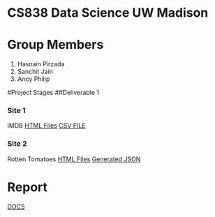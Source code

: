 # CS838 Data Science UW Madison

# Group Members
1. Hasnain Pirzada
2. Sanchit Jain
3. Ancy Philip


#Project Stages
##Deliverable 1
### Site 1
IMDB
[HTML Files](https://github.com/hasnain-pirzada/datascience-projct/tree/master/IMDB%20Unstructured%20data)
[CSV FILE](https://github.com/hasnain-pirzada/datascience-projct/blob/master/movie_metadata.csv)

### Site 2
Rotten Tomatoes
[HTML Files](https://github.com/hasnain-pirzada/datascience-projct/tree/master/html_files)
[Generated JSON](https://github.com/hasnain-pirzada/datascience-projct/blob/master/crawl/rotten_tomatoes_dump.json)

# Report
[DOCS](https://docs.google.com/a/sanchit.net/document/d/1z63JBJICB6g2DQtSm8dAm5CQZbK3d9LNNxMvu7pZ8S0/edit?usp=sharing)






